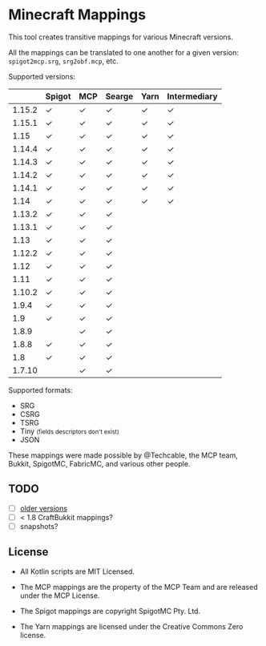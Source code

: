 # Minecraft Mappings

This tool creates transitive mappings for various Minecraft versions.

All the mappings can be translated to one another for a given version: `spigot2mcp.srg`, `srg2obf.mcp`, etc.

Supported versions:

|        | Spigot   | MCP      | Searge   | Yarn     | Intermediary |
|--------|----------|----------|----------|----------|--------------|
| 1.15.2 | &#x2713; | &#x2713; | &#x2713; | &#x2713; | &#x2713;     |
| 1.15.1 | &#x2713; | &#x2713; | &#x2713; | &#x2713; | &#x2713;     |
| 1.15   | &#x2713; | &#x2713; | &#x2713; | &#x2713; | &#x2713;     |
| 1.14.4 | &#x2713; | &#x2713; | &#x2713; | &#x2713; | &#x2713;     |
| 1.14.3 | &#x2713; | &#x2713; | &#x2713; | &#x2713; | &#x2713;     |
| 1.14.2 | &#x2713; | &#x2713; | &#x2713; | &#x2713; | &#x2713;     |
| 1.14.1 | &#x2713; | &#x2713; | &#x2713; | &#x2713; | &#x2713;     |
| 1.14   | &#x2713; | &#x2713; | &#x2713; | &#x2713; | &#x2713;     |
| 1.13.2 | &#x2713; | &#x2713; | &#x2713; |          |              |
| 1.13.1 | &#x2713; | &#x2713; | &#x2713; |          |              |
| 1.13   | &#x2713; | &#x2713; | &#x2713; |          |              |
| 1.12.2 | &#x2713; | &#x2713; | &#x2713; |          |              |
| 1.12   | &#x2713; | &#x2713; | &#x2713; |          |              |
| 1.11   | &#x2713; | &#x2713; | &#x2713; |          |              |
| 1.10.2 | &#x2713; | &#x2713; | &#x2713; |          |              |
| 1.9.4  | &#x2713; | &#x2713; | &#x2713; |          |              |
| 1.9    | &#x2713; | &#x2713; | &#x2713; |          |              |
| 1.8.9  |          | &#x2713; | &#x2713; |          |              |
| 1.8.8  | &#x2713; | &#x2713; | &#x2713; |          |              |
| 1.8    | &#x2713; | &#x2713; | &#x2713; |          |              |
| 1.7.10 |          | &#x2713; | &#x2713; |          |              |

Supported formats:

- SRG
- CSRG
- TSRG
- Tiny <small>(fields descriptors don't exist)</small>
- JSON

These mappings were made possible by @Techcable, the MCP team, Bukkit, SpigotMC, FabricMC, and various other people.

## TODO

- [ ] [older versions](https://github.com/agaricusb/MinecraftRemapping)
- [ ] < 1.8 CraftBukkit mappings?
- [ ] snapshots?

## License

* All Kotlin scripts are MIT Licensed.

* The MCP mappings are the property of the MCP Team and are released under the MCP License.

* The Spigot mappings are copyright SpigotMC Pty. Ltd.

* The Yarn mappings are licensed under the Creative Commons Zero license.
